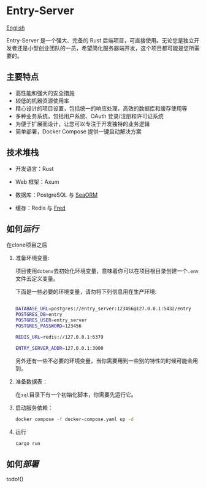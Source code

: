 

# Entry-Server


[English](README.md)

Entry-Server 是一个强大、完备的 Rust 后端项目，可直接使用。无论您是独立开发者还是小型创业团队的一员，希望简化服务器端开发，这个项目都可能是您所需要的。

## **主要特点**

- 高性能和强大的安全措施
- 较低的机器资源使用率
- 精心设计的项目设置，包括统一的响应处理，高效的数据库和缓存使用等
- 多种业务系统，包括用户系统、OAuth 登录/注册和许可证系统
- 为便于扩展而设计，让您可以专注于开发独特的业务逻辑
- 简单部署，Docker Compose 提供一键启动解决方案

## **技术堆栈**

- 开发语言：Rust

- Web 框架：Axum

- 数据库：PostgreSQL 与 [SeaORM](https://github.com/SeaQL/sea-orm)

- 缓存：Redis 与 [Fred](https://github.com/aembke/fred.rs)

## 如何*运行*

在clone项目之后

1. 准备环境变量:

    项目使用`dotenv`去初始化环境变量，意味着你可以在项目根目录创建一个`.env`文件去定义变量。

    下面是一些必要的环境变量，请勿将下列信息用在生产环境:

    ```bash

    DATABASE_URL=postgres://entry_server:123456@127.0.0.1:5432/entry
    POSTGRES_DB=entry
    POSTGRES_USER=entry_server
    POSTGRES_PASSWORD=123456

    REDIS_URL=redis://127.0.0.1:6379

    ENTRY_SERVER_ADDR=127.0.0.1:3000
    ```

    另外还有一些不必要的环境变量，当你需要用到一些别的特性的时候可能会用到。

2. 准备数据表：
    
    在`sql`目录下有一个初始化脚本，你需要先运行它。
    
3. 启动服务依赖：
    
    ```bash
    docker compose -f docker-compose.yaml up -d
    ```
    
4. 运行
    
    ```bash
    cargo run
    ```

## 如何*部署*

todo!()